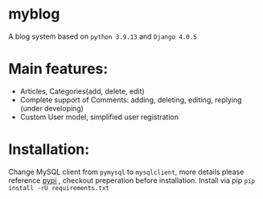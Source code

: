 # myblog

A blog system based on `python 3.9.13` and `Django 4.0.5`

# Main features:
- Articles, Categories(add, delete, edit)
- Complete support of Comments: adding, deleting, editing, replying (under developing)
- Custom User model, simplified user registration
# Installation:
Change MySQL client from `pymysql` to `mysqlclient`, more details please reference [pypi](https://pypi.org/project/mysqlclient/) , checkout preperation before installation.
Install via pip `pip install -rU requirements.txt`
